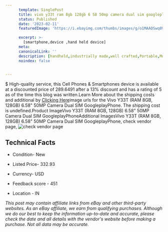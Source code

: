 ```yaml
---
      template: SinglePost
      title: vivo y33t ram 8gb 128gb 6 58 50mp camera dual sim googleplayphone
      status: Published
      date: '2023-02-11'
      featuredImage: 'https://i.ebayimg.com/thumbs/images/g/o1MAAOSwq09irCw3/s-l225.jpg'

      excerpt: >-
        [smartphone,device ,hand held device]
      meta:
      canonicalLink: ''
      description: [handheld,industrially made,well crafted,Portable,Mobile,Compact,Convenient,Lightweight,Maneuverable,Man-portable,Miniature,Carriable,Hand-held,Light,Holdable,Transportable,Mobile device,Pocket-sized,On-the-go,Wireless,Cordless,Compact size,Convenient size, smartphone,device ,hand held device]
      noindex: false

        
---
```

$
    High-quality service, this Cell Phones & Smartphones device is available at a discounted price of 289.6491 after a 13% discount and has a rating of 5 as of the time this blog was written.Learn More about the shipping costs and additional by [Clicking Here](https://www.ebay.com/itm/334476864890?hash=item4de05fed7a%3Ag%3Ao1MAAOSwq09irCw3&amdata=enc%3AAQAHAAAA4MKevSSiW9XvLF2aER74B%2B0BrEUVQykYWKXku%2BGZ8GzKw%2FH0xo94bmPc0%2B%2BhryB9ztkS7Ey8HJF2RpisdYvAeSO9ZiH%2FgCMDyzRP0YUmu3HHyY4iiZmTLerUrhFRvV0cip6sHQFwFiMf5POA3SWodDox3o0I0CqSpUxWzskisqPXhpi15MitX18i%2BY4tkHnm%2BiUbNQqDhVWfC7haKH47BitOm1N57ZGkwB111dj68bmY8q2sMR6grxvSxckk7JvwKr3L5Nm1zjZ4g99Y2BFeq0MfkilvGHyF0d%2F6KVcQpagS&mkevt=1&mkcid=1&mkrid=711-53200-19255-0&campid=%253CePNCampaignId%253E&customid=%253CreferenceId%253E&toolid=10049)image urls for the Vivo Y33T (RAM 8GB, 128GB) 6.58" 50MP Camera Dual SIM GoogleplayPhone. The shipping cost is undefined.Product ImageVivo Y33T (RAM 8GB, 128GB) 6.58" 50MP Camera Dual SIM GoogleplayPhoneAdditional ImagesVivo Y33T (RAM 8GB, 128GB) 6.58" 50MP Camera Dual SIM GoogleplayPhone, check vendor page, ![check vendor page](https://origin-galleryplus.ebayimg.com/ws/web/334476864890_2_0_1/225x225.jpg)
    
    

 ## Technical Facts 



     
      

 - Condition- New 


      

 - Listed Price- 332.93 


      

 - Currency- USD 


      

 - Feedback score - 451 


      

 - Location - IN 


      
      

 *_This post may contain affiliate links from eBay and other third-party websites. As an eBay affiliate, we earn from qualifying purchases. Although we do our best to keep the information up-to-date and accurate, please check the date and all details with the vendor's website before making a purchase. Not all data may be accurate._*



    
    
    
    
    